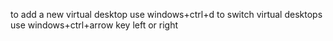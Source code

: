 to add a new virtual desktop use windows+ctrl+d
to switch virtual desktops use windows+ctrl+arrow key left or right